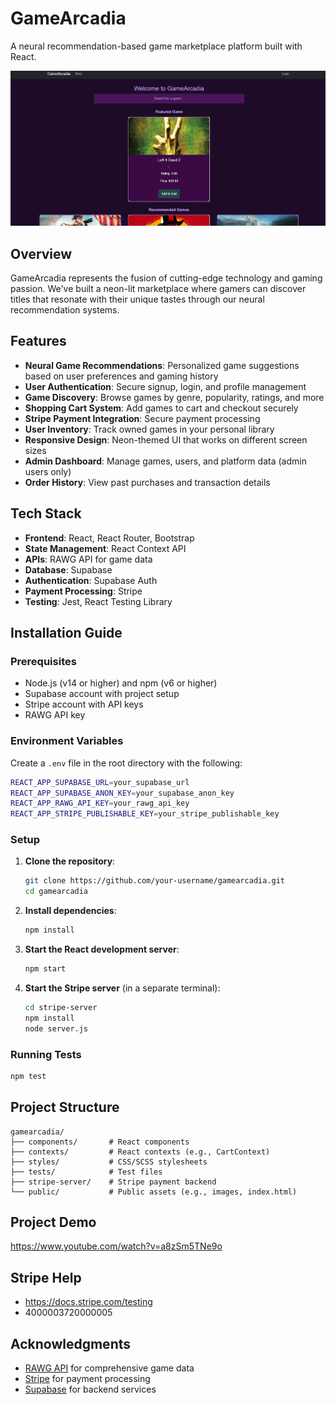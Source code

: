 # GameArcadia

A neural recommendation-based game marketplace platform built with React.

![GameArcadia Screenshot](images/screenshot.PNG)

## Overview

GameArcadia represents the fusion of cutting-edge technology and gaming passion. We've built a neon-lit marketplace where gamers can discover titles that resonate with their unique tastes through our neural recommendation systems.

## Features

- **Neural Game Recommendations**: Personalized game suggestions based on user preferences and gaming history
- **User Authentication**: Secure signup, login, and profile management
- **Game Discovery**: Browse games by genre, popularity, ratings, and more
- **Shopping Cart System**: Add games to cart and checkout securely
- **Stripe Payment Integration**: Secure payment processing
- **User Inventory**: Track owned games in your personal library
- **Responsive Design**: Neon-themed UI that works on different screen sizes
- **Admin Dashboard**: Manage games, users, and platform data (admin users only)
- **Order History**: View past purchases and transaction details

## Tech Stack

- **Frontend**: React, React Router, Bootstrap
- **State Management**: React Context API
- **APIs**: RAWG API for game data
- **Database**: Supabase
- **Authentication**: Supabase Auth
- **Payment Processing**: Stripe
- **Testing**: Jest, React Testing Library

## Installation Guide

### Prerequisites

- Node.js (v14 or higher) and npm (v6 or higher)
- Supabase account with project setup
- Stripe account with API keys
- RAWG API key

### Environment Variables

Create a `.env` file in the root directory with the following:

```bash
REACT_APP_SUPABASE_URL=your_supabase_url
REACT_APP_SUPABASE_ANON_KEY=your_supabase_anon_key
REACT_APP_RAWG_API_KEY=your_rawg_api_key
REACT_APP_STRIPE_PUBLISHABLE_KEY=your_stripe_publishable_key
```

### Setup

1. **Clone the repository**:
   ```bash
   git clone https://github.com/your-username/gamearcadia.git
   cd gamearcadia
   ```
2. **Install dependencies**:
   ```bash
   npm install
   ```
3. **Start the React development server**:
   ```bash
   npm start
   ```
4. **Start the Stripe server** (in a separate terminal):
   ```bash
   cd stripe-server
   npm install
   node server.js
   ```

### Running Tests

```bash
npm test
```

## Project Structure

```
gamearcadia/
├── components/       # React components
├── contexts/         # React contexts (e.g., CartContext)
├── styles/           # CSS/SCSS stylesheets
├── tests/            # Test files
├── stripe-server/    # Stripe payment backend
└── public/           # Public assets (e.g., images, index.html)
```

## Project Demo
https://www.youtube.com/watch?v=a8zSm5TNe9o

## Stripe Help
- https://docs.stripe.com/testing
- 4000003720000005

## Acknowledgments

- [RAWG API](https://rawg.io/apidocs) for comprehensive game data
- [Stripe](https://stripe.com/docs/api) for payment processing
- [Supabase](https://supabase.io/docs) for backend services


